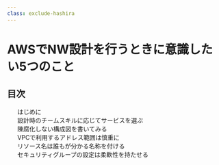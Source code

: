 ```yaml
---
class: exclude-hashira
---
```


# AWSでNW設計を行うときに意識したい5つのこと
 <!--'23-->

<nav id="toc" role="doc-toc">

## 目次

1. [はじめに](preface.html)
1. [設計時のチームスキルに応じてサービスを選ぶ](docs/section1.html)
1. [陳腐化しない構成図を書いてみる](docs/section2.html)
1. [VPCで利用するアドレス範囲は慎重に](docs/section3.html)
1. [リソース名は誰もが分かる名称を付ける](docs/section4.html)
1. [セキュリティグループの設定は柔軟性を持たせる](docs/section5.html)
</nav>
